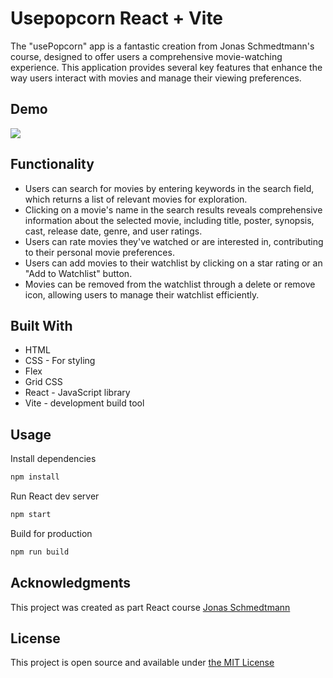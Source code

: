 # Usepopcorn  React + Vite
 The "usePopcorn" app is a fantastic creation from Jonas Schmedtmann's course, designed to offer users a comprehensive movie-watching experience. This application provides several key features that enhance the way users interact with movies and manage their viewing preferences.


## Demo 

![](./src/assets/Rec%200003%20(2).gif)


## Functionality
- Users can search for movies by entering keywords in the search field, which returns a list of relevant movies for exploration.
- Clicking on a movie's name in the search results reveals comprehensive information about the selected movie, including title, poster, synopsis, cast, release date, genre, and user ratings.
- Users can rate movies they've watched or are interested in, contributing to their personal movie preferences.
- Users can add movies to their watchlist by clicking on a star rating or an "Add to Watchlist" button.
- Movies can be removed from the watchlist through a delete or remove icon, allowing users to manage their watchlist efficiently.




## Built With
- HTML 
- CSS - For styling 
- Flex
- Grid CSS
- React - JavaScript library
- Vite -  development build tool




## Usage
Install dependencies
```bash
npm install 
``````
Run React dev server
```bash
npm start
``````
Build for production
```bash
npm run build
```

## Acknowledgments
This project was created as part React course [Jonas Schmedtmann ](https://www.udemy.com/course/the-ultimate-react-course/)

## License

This project is open source and available under [the MIT License](https://opensource.org/licenses/MIT)
